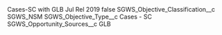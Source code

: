 <?xml version="1.0" encoding="UTF-8"?>
<CustomMetadata xmlns="http://soap.sforce.com/2006/04/metadata" xmlns:xsi="http://www.w3.org/2001/XMLSchema-instance" xmlns:xsd="http://www.w3.org/2001/XMLSchema">
    <label>Cases-SC with GLB Jul Rel 2019</label>
    <protected>false</protected>
    <values>
        <field>SGWS_Objective_Classification__c</field>
        <value xsi:type="xsd:string">SGWS_NSM</value>
    </values>
    <values>
        <field>SGWS_Objective_Type__c</field>
        <value xsi:type="xsd:string">Cases - SC</value>
    </values>
    <values>
        <field>SGWS_Opportunity_Sources__c</field>
        <value xsi:type="xsd:string">GLB</value>
    </values>
</CustomMetadata>
